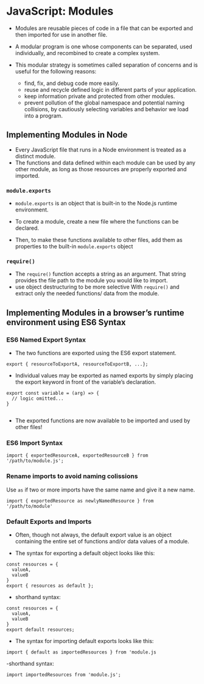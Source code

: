 # JavaScript: Modules

- Modules are reusable pieces of code in a file that can be exported and then imported for use in another file. 
- A modular program is one whose components can be separated, used individually, and recombined to create a complex system.

- This modular strategy is sometimes called separation of concerns and is useful for the following reasons:
  - find, fix, and debug code more easily.
  - reuse and recycle defined logic in different parts of your application.
  - keep information private and protected from other modules.
  - prevent pollution of the global namespace and potential naming collisions, by cautiously selecting variables and behavior we load into a program.

## Implementing Modules in Node

- Every JavaScript file that runs in a Node environment is treated as a distinct module. 
- The functions and data defined within each module can be used by any other module, as long as those resources are properly exported and imported.

### `module.exports`

- `module.exports` is an object that is built-in to the Node.js runtime environment.

- To create a module, create a new file where the functions can be declared. 
- Then, to make these functions available to other files, add them as properties to the built-in `module.exports` object

### `require()`
- The `require()` function accepts a string as an argument. That string provides the file path to the module you would like to import.
- use object destructuring to be more selective With `require()` and extract only the needed functions/ data from the module.


## Implementing Modules in a browser’s runtime environment using ES6 Syntax

### ES6 Named Export Syntax

- The two functions are exported using the ES6 export statement.

```
export { resourceToExportA, resourceToExportB, ...};

```

- Individual values may be exported as named exports by simply placing the export keyword in front of the variable’s declaration.

```
export const variable = (arg) => {
  // logic omitted...
}
 
```

- The exported functions are now available to be imported and used by other files!

### ES6 Import Syntax

```
import { exportedResourceA, exportedResourceB } from '/path/to/module.js';

```

### Rename imports to avoid naming colissions

Use `as` if two or more imports have the same name and give it a new name. 

```
import { exportedResource as newlyNamedResource } from '/path/to/module'

```

### Default Exports and Imports

- Often, though not always, the default export value is an object containing the entire set of functions and/or data values of a module.

- The syntax for exporting a default object looks like this:

```
const resources = { 
  valueA, 
  valueB 
}
export { resources as default };

```

- shorthand syntax:

```
const resources = {
  valueA,
  valueB
}
export default resources;

```

- The syntax for importing default exports looks like this:

```
import { default as importedResources } from 'module.js 
```

-shorthand syntax:
```
import importedResources from 'module.js';

```
